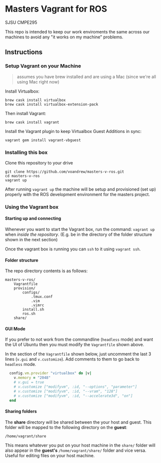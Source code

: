 # Masters Vagrant for ROS

SJSU CMPE295

This repo is intended to keep our work enviroments the same across our machines to avoid any "it works on my machine" problems.

## Instructions

### Setup Vagrant on your Machine 
> assumes you have brew installed and are using a Mac (since we're all using Mac right now)

Install Virtualbox:
```
brew cask install virtualbox
brew cask install virtualbox-extension-pack
```

Then install Vagrant: 

```
brew cask install vagrant
```

Install the Vagrant plugin to keep Virtualbox Guest Additions in sync:
```
vagrant gem install vagrant-vbguest
```

### Installing this box

Clone this repository to your drive 
```
git clone https://github.com/voandrew/masters-v-ros.git
cd masters-v-ros
vagrant up
```

After running `vagrant up` the machine will be setup and provisioned (set up) properly with the ROS development environment for the masters project. 

### Using the Vagrant box

#### Starting up and connecting

Whenever you want to start the Vagrant box, run the command: `vagrant up` when *inside the repository*. (E.g. be in the directory of the folder structure shown in the next section)

Once the vagrant box is running you can `ssh` to it using `vagrant ssh`.

#### Folder structure
The repo directory contents is as follows:

```
masters-v-ros/
    Vagrantfile
    provision/
        configs/
            .tmux.conf
            .vim
            .vimrc
        install.sh
        ros.sh
    share/
```

#### GUI Mode
If you prefer to not work from the commandline (`headless` mode) and want the UI of Ubuntu then you must modify the `Vagrantfile` shown above.

In the section of the `Vagrantfile` shown below, just uncomment the last 3 lines (`v.gui` and `v.customize`). Add comments to them to go back to `headless` mode.

```ruby
  config.vm.provider "virtualbox" do |v|
    v.memory = "2048"
    # v.gui = true
    # v.customize ["modifyvm", :id, "--options", "parameter"]
    # v.customize ["modifyvm", :id, "--vram", "128"]
    # v.customize ["modifyvm", :id, "--accelerate3d", "on"]
  end
```

#### Sharing folders
The **share** directory will be shared between the your host and guest. This folder will be mapped to the following directory on the **guest**: 

```
/home/vagrant/share
```

This means whatever you put on your host machine in the `share/` folder will also appear in the **guest's** `/home/vagrant/share/` folder and vice versa. Useful for editing files on your host machine.
